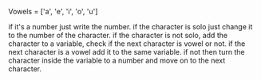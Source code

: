 
Vowels = ['a', 'e', 'i', 'o', 'u']

if it's a number just write the number.
if the character is solo just change it to the number of the character.
if the character is not solo, add the character to a variable, check if the next character is vowel or not.
if the next character is a vowel add it to the same variable.
if not then turn the character inside the variable to a number and move on to the next character.
